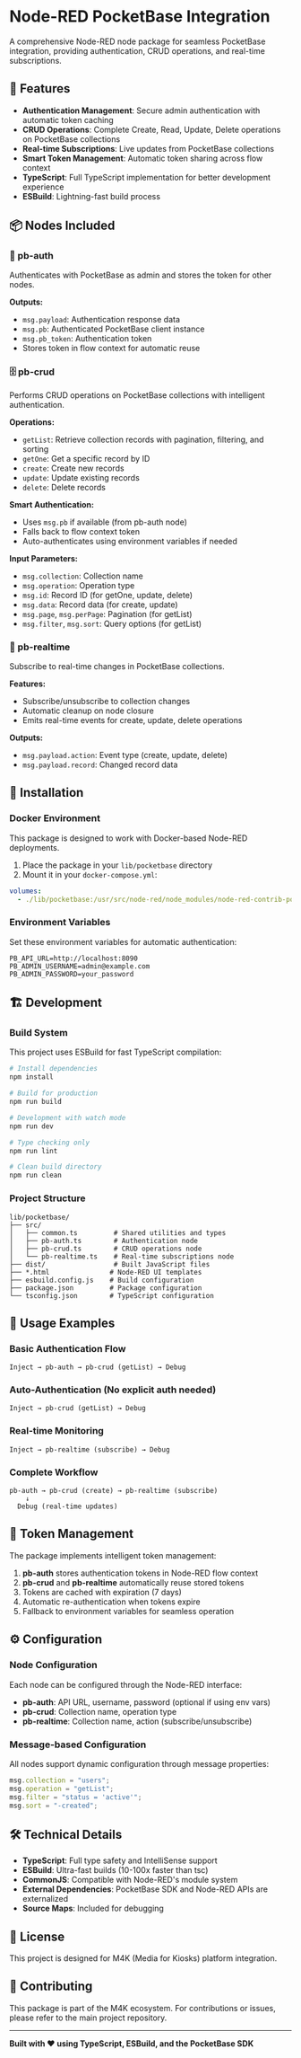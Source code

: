# Node-RED PocketBase Integration

A comprehensive Node-RED node package for seamless PocketBase integration, providing authentication, CRUD operations, and real-time subscriptions.

## 🚀 Features

- **Authentication Management**: Secure admin authentication with automatic token caching
- **CRUD Operations**: Complete Create, Read, Update, Delete operations on PocketBase collections
- **Real-time Subscriptions**: Live updates from PocketBase collections
- **Smart Token Management**: Automatic token sharing across flow context
- **TypeScript**: Full TypeScript implementation for better development experience
- **ESBuild**: Lightning-fast build process

## 📦 Nodes Included

### 🔐 pb-auth
Authenticates with PocketBase as admin and stores the token for other nodes.

**Outputs:**
- `msg.payload`: Authentication response data
- `msg.pb`: Authenticated PocketBase client instance
- `msg.pb_token`: Authentication token
- Stores token in flow context for automatic reuse

### 🗄️ pb-crud
Performs CRUD operations on PocketBase collections with intelligent authentication.

**Operations:**
- `getList`: Retrieve collection records with pagination, filtering, and sorting
- `getOne`: Get a specific record by ID
- `create`: Create new records
- `update`: Update existing records
- `delete`: Delete records

**Smart Authentication:**
- Uses `msg.pb` if available (from pb-auth node)
- Falls back to flow context token
- Auto-authenticates using environment variables if needed

**Input Parameters:**
- `msg.collection`: Collection name
- `msg.operation`: Operation type
- `msg.id`: Record ID (for getOne, update, delete)
- `msg.data`: Record data (for create, update)
- `msg.page`, `msg.perPage`: Pagination (for getList)
- `msg.filter`, `msg.sort`: Query options (for getList)

### 📡 pb-realtime
Subscribe to real-time changes in PocketBase collections.

**Features:**
- Subscribe/unsubscribe to collection changes
- Automatic cleanup on node closure
- Emits real-time events for create, update, delete operations

**Outputs:**
- `msg.payload.action`: Event type (create, update, delete)
- `msg.payload.record`: Changed record data

## 🔧 Installation

### Docker Environment
This package is designed to work with Docker-based Node-RED deployments.

1. Place the package in your `lib/pocketbase` directory
2. Mount it in your `docker-compose.yml`:
```yaml
volumes:
  - ./lib/pocketbase:/usr/src/node-red/node_modules/node-red-contrib-pocketbase
```

### Environment Variables
Set these environment variables for automatic authentication:

```env
PB_API_URL=http://localhost:8090
PB_ADMIN_USERNAME=admin@example.com
PB_ADMIN_PASSWORD=your_password
```

## 🏗️ Development

### Build System
This project uses ESBuild for fast TypeScript compilation:

```bash
# Install dependencies
npm install

# Build for production
npm run build

# Development with watch mode
npm run dev

# Type checking only
npm run lint

# Clean build directory
npm run clean
```

### Project Structure
```
lib/pocketbase/
├── src/
│   ├── common.ts         # Shared utilities and types
│   ├── pb-auth.ts        # Authentication node
│   ├── pb-crud.ts        # CRUD operations node
│   └── pb-realtime.ts    # Real-time subscriptions node
├── dist/                 # Built JavaScript files
├── *.html               # Node-RED UI templates
├── esbuild.config.js    # Build configuration
├── package.json         # Package configuration
└── tsconfig.json        # TypeScript configuration
```

## 📖 Usage Examples

### Basic Authentication Flow
```
Inject → pb-auth → pb-crud (getList) → Debug
```

### Auto-Authentication (No explicit auth needed)
```
Inject → pb-crud (getList) → Debug
```

### Real-time Monitoring
```
Inject → pb-realtime (subscribe) → Debug
```

### Complete Workflow
```
pb-auth → pb-crud (create) → pb-realtime (subscribe)
    ↓
  Debug (real-time updates)
```

## 🔄 Token Management

The package implements intelligent token management:

1. **pb-auth** stores authentication tokens in Node-RED flow context
2. **pb-crud** and **pb-realtime** automatically reuse stored tokens
3. Tokens are cached with expiration (7 days)
4. Automatic re-authentication when tokens expire
5. Fallback to environment variables for seamless operation

## ⚙️ Configuration

### Node Configuration
Each node can be configured through the Node-RED interface:

- **pb-auth**: API URL, username, password (optional if using env vars)
- **pb-crud**: Collection name, operation type
- **pb-realtime**: Collection name, action (subscribe/unsubscribe)

### Message-based Configuration
All nodes support dynamic configuration through message properties:

```javascript
msg.collection = "users";
msg.operation = "getList";
msg.filter = "status = 'active'";
msg.sort = "-created";
```

## 🛠️ Technical Details

- **TypeScript**: Full type safety and IntelliSense support
- **ESBuild**: Ultra-fast builds (10-100x faster than tsc)
- **CommonJS**: Compatible with Node-RED's module system
- **External Dependencies**: PocketBase SDK and Node-RED APIs are externalized
- **Source Maps**: Included for debugging

## 📄 License

This project is designed for M4K (Media for Kiosks) platform integration.

## 🤝 Contributing

This package is part of the M4K ecosystem. For contributions or issues, please refer to the main project repository.

---

**Built with ❤️ using TypeScript, ESBuild, and the PocketBase SDK**